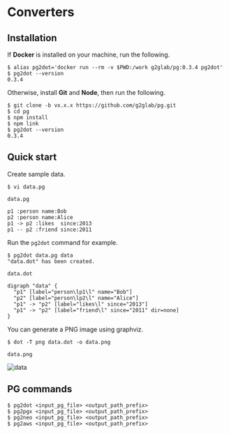 # Converters

## Installation

If **Docker** is installed on your machine, run the following.

    $ alias pg2dot='docker run --rm -v $PWD:/work g2glab/pg:0.3.4 pg2dot'
    $ pg2dot --version
    0.3.4

Otherwise, install **Git** and **Node**, then run the following.
  
    $ git clone -b vx.x.x https://github.com/g2glab/pg.git
    $ cd pg
    $ npm install
    $ npm link
    $ pg2dot --version
    0.3.4

## Quick start

Create sample data.

    $ vi data.pg

`data.pg`

    p1 :person name:Bob
    p2 :person name:Alice
    p1 -> p2 :likes  since:2013
    p1 -- p2 :friend since:2011

Run the `pg2dot` command for example.

    $ pg2dot data.pg data
    "data.dot" has been created.

`data.dot`

    digraph "data" {
      "p1" [label="person\lp1\l" name="Bob"]
      "p2" [label="person\lp2\l" name="Alice"]
      "p1" -> "p2" [label="likes\l" since="2013"]
      "p1" -> "p2" [label="friend\l" since="2011" dir=none]
    }

You can generate a PNG image using graphviz.

    $ dot -T png data.dot -o data.png

`data.png`

![data](https://user-images.githubusercontent.com/4862919/54224265-658d3380-44b6-11e9-8f24-9a0ffef9c40d.png)


## PG commands

    $ pg2dot <input_pg_file> <output_path_prefix>
    $ pg2pgx <input_pg_file> <output_path_prefix>
    $ pg2neo <input_pg_file> <output_path_prefix>
    $ pg2aws <input_pg_file> <output_path_prefix>
